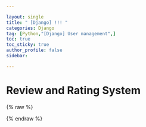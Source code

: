 ```yaml
---

layout: single
title: " [Django] !!! "
categories: Django
tag: [Python,"[Django] User management",]
toc: true
toc_sticky: true
author_profile: false
sidebar:

---
```

# Review and Rating System
{% raw %}


{% endraw %}
